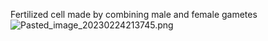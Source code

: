 Fertilized cell made by combining male and female gametes
![Pasted\_image\_20230224213745.png](pasted_image_20230224213745.png)
